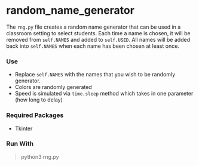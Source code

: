 # random_name_generator
The `rng.py` file creates a random name generator that can be used in a classroom setting to select students. 
Each time a name is chosen, it will be removed from `self.NAMES` and added to `self.USED`. 
All names will be added back into `self.NAMES` when each name has been chosen at least once.

### Use

* Replace `self.NAMES` with the names that you wish to be randomly generator.
* Colors are randomly generated
* Speed is simulated via `time.sleep` method which takes in one parameter (how long to delay)

### Required Packages

* Tkinter

### Run With
> python3 rng.py